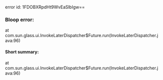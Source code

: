 error id: 1FDOBXRpdHt9WvEaSlbIgw==
### Bloop error:

at com.sun.glass.ui.InvokeLaterDispatcher$Future.run(InvokeLaterDispatcher.java:96)
#### Short summary: 

at com.sun.glass.ui.InvokeLaterDispatcher$Future.run(InvokeLaterDispatcher.java:96)